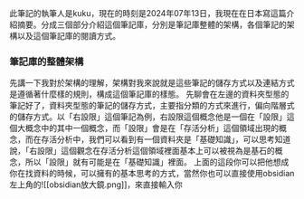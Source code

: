 此筆記的執筆人是kuku，現在的時刻是2024年07年13日，我現在在日本寫這篇介紹摘要。分成三個部分介紹這個筆記庫，分別是筆記庫整體的架構，各個筆記的架構以及這個筆記庫的閱讀方式。

### 筆記庫的整體架構
先講一下我對於架構的理解，架構對我來說就是這些筆記的儲存方式以及連結方式是遵循著什麼樣的規則，構成這個筆記庫的樣態。
先聊會在左邊的資料夾型態的筆記好了，資料夾型態的筆記的儲存方式，主要指分類的方式來進行，偏向階層式的儲存方式。以「右設限」這個筆記為例，右設限這個概念他是一個在「設限」這個大概念中的其中一個概念，而「設限」會是在「存活分析」這個領域出現的概念，而在存活分析中，我們可以看到有一個資料夾是「基礎知識」，可以思考知道說，「右設限」這個觀念在存活分析這個領域裡面基本上可以被視為是基石的概念，所以「設限」就有可能是在「基礎知識」裡面。
上面的這段你可以把他想成你在找資料的時候，可以擁有的基本思考的方式，當然你也可以直接使用obsidian左上角的![[obsidian放大鏡.png]]，來直接輸入你
